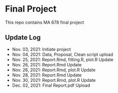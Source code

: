 # Final Project
  This repo contains MA 678 final project

## Update Log
  - Nov. 03, 2021: Initiate project
  - Nov. 04, 2021: Data, Proposal, Clean script upload
  - Nov. 25, 2021: Report.Rmd, fitting.R, plot.R Update
  - Nov. 26, 2021: Report.Rmd Update
  - Nov. 26, 2021: Report.Rmd, plot.R Update
  - Nov. 28, 2021: Report.Rmd Update
  - Nov. 30, 2021: Report.Rmd, plot.R Update
  - Dec. 02, 2021: Final Report.pdf Upload
